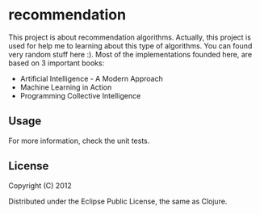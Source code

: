 # recommendation

This project is about recommendation algorithms. Actually, this project is used for help me to learning about this type of  algorithms. You can found very random stuff here :).
Most of the implementations founded here, are based on 3 important books: 

* Artificial Intelligence - A Modern Approach
* Machine Learning in Action
* Programming Collective Intelligence


## Usage

For more information, check the unit tests. 

## License

Copyright (C) 2012

Distributed under the Eclipse Public License, the same as Clojure.
